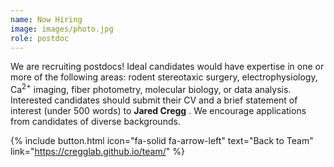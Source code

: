 ```yaml
---
name: Now Hiring
image: images/photo.jpg
role: postdoc
---
```


We are recruiting postdocs! Ideal candidates would have expertise in one or more of the following areas: rodent stereotaxic surgery, electrophysiology, Ca<sup>2+</sup> imaging, fiber photometry, molecular biology, or data analysis. Interested candidates should submit their CV and a brief statement of interest (under 500 words) to <a href="mailto:jared.cregg@gmail.com" style="text-decoration: none;"><strong>Jared Cregg</strong></a>
. We encourage applications from candidates of diverse backgrounds.

{% include button.html icon="fa-solid fa-arrow-left" text="Back to Team" link="https://cregglab.github.io/team/" %}

